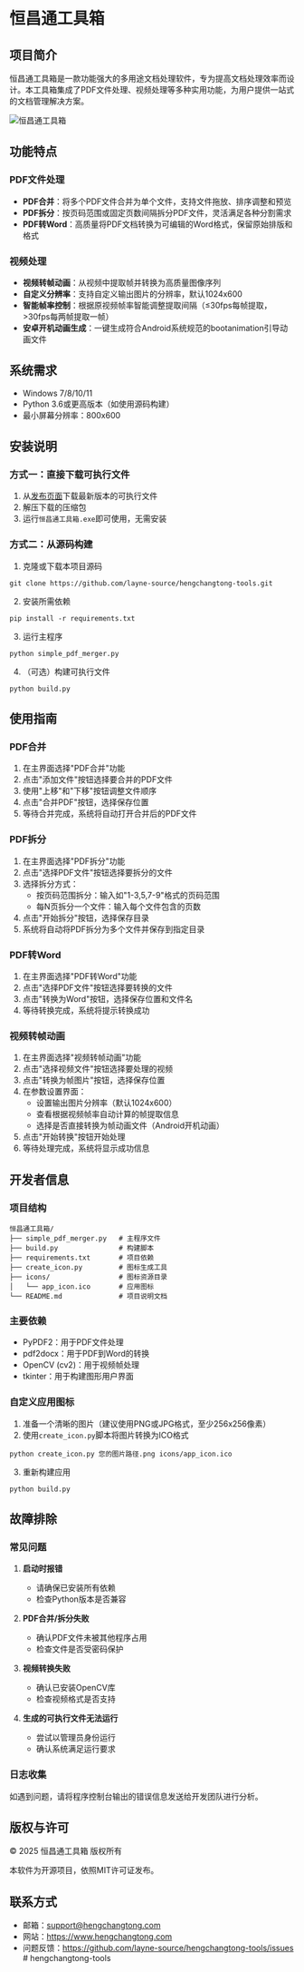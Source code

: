 # 恒昌通工具箱

## 项目简介
恒昌通工具箱是一款功能强大的多用途文档处理软件，专为提高文档处理效率而设计。本工具箱集成了PDF文件处理、视频处理等多种实用功能，为用户提供一站式的文档管理解决方案。

![恒昌通工具箱](assets/images/main.png)

## 功能特点

### PDF文件处理
- **PDF合并**：将多个PDF文件合并为单个文件，支持文件拖放、排序调整和预览
- **PDF拆分**：按页码范围或固定页数间隔拆分PDF文件，灵活满足各种分割需求
- **PDF转Word**：高质量将PDF文档转换为可编辑的Word格式，保留原始排版和格式

### 视频处理
- **视频转帧动画**：从视频中提取帧并转换为高质量图像序列
- **自定义分辨率**：支持自定义输出图片的分辨率，默认1024x600
- **智能帧率控制**：根据原视频帧率智能调整提取间隔（≤30fps每帧提取，>30fps每两帧提取一帧）
- **安卓开机动画生成**：一键生成符合Android系统规范的bootanimation引导动画文件

## 系统需求
- Windows 7/8/10/11
- Python 3.6或更高版本（如使用源码构建）
- 最小屏幕分辨率：800x600

## 安装说明

### 方式一：直接下载可执行文件
1. 从[发布页面](https://github.com/layne-source/hengchangtong-tools/releases)下载最新版本的可执行文件
2. 解压下载的压缩包
3. 运行`恒昌通工具箱.exe`即可使用，无需安装

### 方式二：从源码构建
1. 克隆或下载本项目源码
```
git clone https://github.com/layne-source/hengchangtong-tools.git
```

2. 安装所需依赖
```
pip install -r requirements.txt
```

3. 运行主程序
```
python simple_pdf_merger.py
```

4. （可选）构建可执行文件
```
python build.py
```

## 使用指南

### PDF合并
1. 在主界面选择"PDF合并"功能
2. 点击"添加文件"按钮选择要合并的PDF文件
3. 使用"上移"和"下移"按钮调整文件顺序
4. 点击"合并PDF"按钮，选择保存位置
5. 等待合并完成，系统将自动打开合并后的PDF文件

### PDF拆分
1. 在主界面选择"PDF拆分"功能
2. 点击"选择PDF文件"按钮选择要拆分的文件
3. 选择拆分方式：
   - 按页码范围拆分：输入如"1-3,5,7-9"格式的页码范围
   - 每N页拆分一个文件：输入每个文件包含的页数
4. 点击"开始拆分"按钮，选择保存目录
5. 系统将自动将PDF拆分为多个文件并保存到指定目录

### PDF转Word
1. 在主界面选择"PDF转Word"功能
2. 点击"选择PDF文件"按钮选择要转换的文件
3. 点击"转换为Word"按钮，选择保存位置和文件名
4. 等待转换完成，系统将提示转换成功

### 视频转帧动画
1. 在主界面选择"视频转帧动画"功能
2. 点击"选择视频文件"按钮选择要处理的视频
3. 点击"转换为帧图片"按钮，选择保存位置
4. 在参数设置界面：
   - 设置输出图片分辨率（默认1024x600）
   - 查看根据视频帧率自动计算的帧提取信息
   - 选择是否直接转换为帧动画文件（Android开机动画）
5. 点击"开始转换"按钮开始处理
6. 等待处理完成，系统将显示成功信息

## 开发者信息

### 项目结构
```
恒昌通工具箱/
├── simple_pdf_merger.py   # 主程序文件
├── build.py               # 构建脚本
├── requirements.txt       # 项目依赖
├── create_icon.py         # 图标生成工具
├── icons/                 # 图标资源目录
│   └── app_icon.ico       # 应用图标
└── README.md              # 项目说明文档
```

### 主要依赖
- PyPDF2：用于PDF文件处理
- pdf2docx：用于PDF到Word的转换
- OpenCV (cv2)：用于视频帧处理
- tkinter：用于构建图形用户界面

### 自定义应用图标
1. 准备一个清晰的图片（建议使用PNG或JPG格式，至少256x256像素）
2. 使用`create_icon.py`脚本将图片转换为ICO格式
```
python create_icon.py 您的图片路径.png icons/app_icon.ico
```
3. 重新构建应用
```
python build.py
```

## 故障排除

### 常见问题
1. **启动时报错**
   - 请确保已安装所有依赖
   - 检查Python版本是否兼容

2. **PDF合并/拆分失败**
   - 确认PDF文件未被其他程序占用
   - 检查文件是否受密码保护

3. **视频转换失败**
   - 确认已安装OpenCV库
   - 检查视频格式是否支持

4. **生成的可执行文件无法运行**
   - 尝试以管理员身份运行
   - 确认系统满足运行要求

### 日志收集
如遇到问题，请将程序控制台输出的错误信息发送给开发团队进行分析。

## 版权与许可
© 2025 恒昌通工具箱 版权所有

本软件为开源项目，依照MIT许可证发布。

## 联系方式
- 邮箱：support@hengchangtong.com
- 网站：https://www.hengchangtong.com
- 问题反馈：https://github.com/layne-source/hengchangtong-tools/issues # hengchangtong-tools
